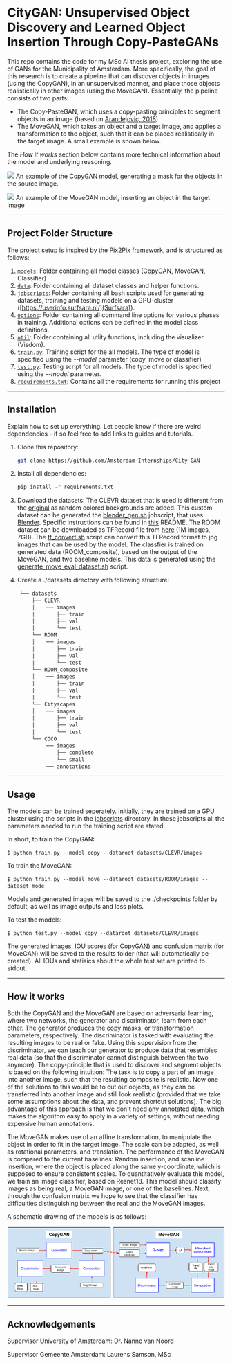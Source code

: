# CityGAN: Unsupervised Object Discovery and Learned Object Insertion Through Copy-PasteGANs

This repo contains the code for my MSc AI thesis project, exploring the use of GANs for the Municipality of Amsterdam. More specifically, the goal of this research is to create a pipeline that can discover objects in images (using the CopyGAN), in an unsupervised manner, and place those objects realistically in other images (using the MoveGAN). Essentially, the pipeline consists of two parts:
* The Copy-PasteGAN, which uses a copy-pasting principles to segment objects in an image (based on [Arandejovic, 2018](https://arxiv.org/abs/1905.11369))
* The MoveGAN, which takes an object and a target image, and applies a transformation to the object, such that it can be placed realistically in the target image. A small example is shown below.

The *_How it works_* section below contains more technical information about the model and underlying reasoning.

![](media/CopyGAN_example_multi.png=100x)
An example of the CopyGAN model, generating a mask for the objects in the source image.

![](media/Move_example_multi.png=100x)
An example of the MoveGAN model, inserting an object in the target image

---


## Project Folder Structure

The project setup is inspired by the [Pix2Pix framework](https://github.com/junyanz/pytorch-CycleGAN-and-pix2pix), and is structured as follows:

1) [`models`](./models): Folder containing all model classes (CopyGAN, MoveGAN, Classifier)
2) [`data`](./data): Folder containing all dataset classes and helper functions.
3) [`jobscripts`](./jobscripts): Folder containing all bash scripts used for generating datasets, training and testing models on a GPU-cluster ([https://userinfo.surfsara.nl/](Surfsara)).
4) [`options`](./options): Folder containing all command line options for various phases in training. Additional options can be defined in the model class definitions. 
5) [`util`](./util): Folder containing all utlity functions, including the visualizer (Visdom).
6) [`train.py`](./train.py): Training script for the all models. The type of model is specified using the *--model* parameter (copy, move or classifier)
7) [`test.py`](./test.py): Testing script for all models. The type of model is specified using the *--model* parameter.
8) [`requirements.txt`](./requirements.txt): Contains all the requirements for running this project


---


## Installation

Explain how to set up everything. 
Let people know if there are weird dependencies - if so feel free to add links to guides and tutorials.

1) Clone this repository:
    ```bash
    git clone https://github.com/Amsterdam-Internships/City-GAN
    ```

2) Install all dependencies:
    ```bash
    pip install -r requirements.txt
    ```
3) Download the datasets: The CLEVR dataset that is used is different from the [original](https://cs.stanford.edu/people/jcjohns/clevr/) as random colored backgrounds are added. This custom dataset can be generated the [blender_gen.sh](./jobscripts/blender_gen.sh) jobscript, that uses [Blender](https://docs.blender.org/api/current/index.html). Specific instructions can be found in [this](./jobscripts/README.md) README.
The ROOM dataset can be downloaded as TFRecord file from [here](https://console.cloud.google.com/storage/browser/multi-object-datasets/objects_room) (1M images, 7GB). The [tf_convert.sh](./jobscripts/tf_convert.sh) script can convert this TFRecord format to jpg images that can be used by the model. 
The classfier is trained on generated data (ROOM_composite), based on the output of the MoveGAN, and two baseline models. This data is generated using the [generate_move_eval_dataset.sh](./jobscripts/generate_move_eval_dataset.sh) script. 

4) Create a ./datasets directory with following structure:
```
    └── datasets
        ├── CLEVR
        │   └── images
        |       ├── train
        |       ├── val
        |       └── test
        └── ROOM
        │   └── images
        |       ├── train
        |       ├── val
        |       └── test
        └── ROOM_composite
        │   └── images
        |       ├── train
        |       ├── val
        |       └── test
        └── Cityscapes
        │   └── images
        |       ├── train
        |       ├── val
        |       └── test
        └── COCO
            └── images
                ├── complete
                └── small
            └── annotations
```
---


## Usage

The models can be trained seperately. Initially, they are trained on a GPU cluster using the scripts in the [jobscripts](./jobscript) directory. In these jobscripts all the parameters needed to run the training script are stated. 

In short, to train the CopyGAN:
```
$ python train.py --model copy --dataroot datasets/CLEVR/images
```
To train the MoveGAN: 
```
$ python train.py --model move --dataroot datasets/ROOM/images --dataset_mode 
```
Models and generated images will be saved to the ./checkpoints folder by default, as well as image outputs and loss plots.

To test the models:
```
$ python test.py --model copy --dataroot datasets/CLEVR/images
```
The generated images, IOU scores (for CopyGAN) and confusion matrix (for MoveGAN) will be saved to the results folder (that will automatically be created). All IOUs and statisics about the whole test set are printed to stdout. 

---


## How it works

Both the CopyGAN and the MoveGAN are based on adversarial learning, where two networks, the generator and discriminator, learn from each other. The generator produces the copy masks, or transformation parameters, respectively. The discriminator is tasked with evaluating the resulting images to be real or fake. Using this supervision from the discriminator, we can teach our generator to produce data that resembles real data (so that the discriminator cannot distinguish between the two anymore). 
The copy-principle that is used to discover and segment objects is based on the following intuition: The task is to copy a part of an image into another image, such that the resulting composite is realistic. Now one of the solutions to this would be to cut out objects, as they can be transferred into another image and still look realistic (provided that we take some assumptions about the data, and prevent shortcut solutions). The big advantage of this approach is that we don't need any annotated data, which makes the algorithm easy to apply in a variety of settings, without needing expensive human annotations.

The MoveGAN makes use of an affine transformation, to manipulate the object in order to fit in the target image. The scale can be adapted, as well as rotational parameters, and translation. The performance of the MoveGAN is compared to the current baselines: Random insertion, and scanline insertion, where the object is placed along the same y-coordinate, which is supposed to ensure consistent scales. To quantitatively evaluate this model, we train an image classifier, based on Resnet18. This model should classify images as being real, a MoveGAN image, or one of the baselines. Next, through the confusion matrix we hope to see that the classifier has difficulties distinguishing between the real and the MoveGAN images.  

A schematic drawing of the models is as follows:

![](media/schematic_drawing.png)

---
## Acknowledgements
Supervisor University of Amsterdam: Dr. Nanne van Noord

Supervisor Gemeente Amsterdam: Laurens Samson, MSc

